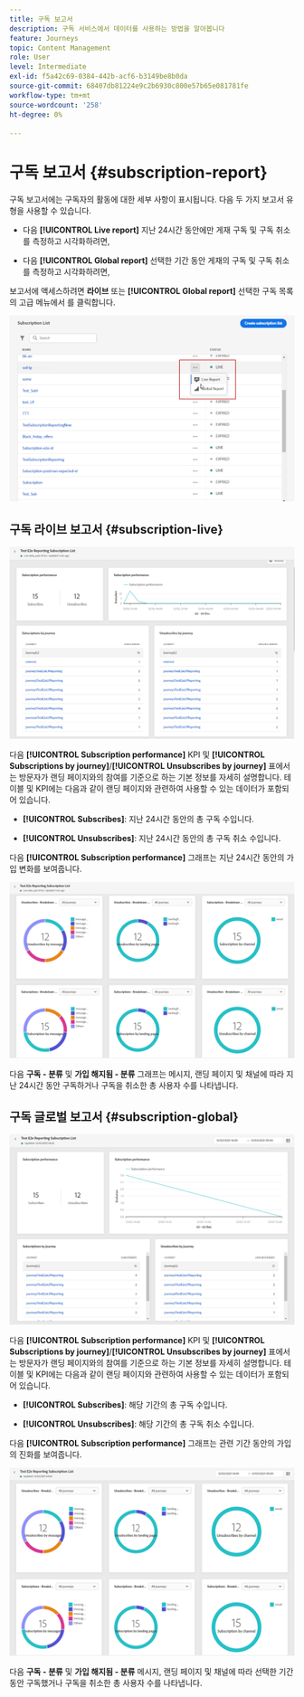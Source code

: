 ```yaml
---
title: 구독 보고서
description: 구독 서비스에서 데이터를 사용하는 방법을 알아봅니다
feature: Journeys
topic: Content Management
role: User
level: Intermediate
exl-id: f5a42c69-0384-442b-acf6-b3149be8b0da
source-git-commit: 68407db81224e9c2b6930c800e57b65e081781fe
workflow-type: tm+mt
source-wordcount: '258'
ht-degree: 0%

---
```


# 구독 보고서 {#subscription-report}

구독 보고서에는 구독자의 활동에 대한 세부 사항이 표시됩니다. 다음 두 가지 보고서 유형을 사용할 수 있습니다.

* 다음 **[!UICONTROL Live report]** 지난 24시간 동안에만 게재 구독 및 구독 취소를 측정하고 시각화하려면,

* 다음 **[!UICONTROL Global report]** 선택한 기간 동안 게재의 구독 및 구독 취소를 측정하고 시각화하려면,

보고서에 액세스하려면 **라이브** 또는 **[!UICONTROL Global report]** 선택한 구독 목록의 고급 메뉴에서 를 클릭합니다.

![](../assets/subscription_report_6.png)

## 구독 라이브 보고서 {#subscription-live}

![](../assets/subscription_report_3.png)

다음 **[!UICONTROL Subscription performance]** KPI 및 **[!UICONTROL Subscriptions by journey]**/**[!UICONTROL Unsubscribes by journey]** 표에서는 방문자가 랜딩 페이지와의 참여를 기준으로 하는 기본 정보를 자세히 설명합니다. 테이블 및 KPI에는 다음과 같이 랜딩 페이지와 관련하여 사용할 수 있는 데이터가 포함되어 있습니다.

* **[!UICONTROL Subscribes]**: 지난 24시간 동안의 총 구독 수입니다.

* **[!UICONTROL Unsubscribes]**: 지난 24시간 동안의 총 구독 취소 수입니다.

다음 **[!UICONTROL Subscription performance]** 그래프는 지난 24시간 동안의 가입 변화를 보여줍니다.

![](../assets/subscription_report_4.png)

다음 **구독 - 분류** 및 **가입 해지됨 - 분류** 그래프는 메시지, 랜딩 페이지 및 채널에 따라 지난 24시간 동안 구독하거나 구독을 취소한 총 사용자 수를 나타냅니다.

## 구독 글로벌 보고서 {#subscription-global}

![](../assets/subscription_report_1.png)

다음 **[!UICONTROL Subscription performance]** KPI 및 **[!UICONTROL Subscriptions by journey]**/**[!UICONTROL Unsubscribes by journey]** 표에서는 방문자가 랜딩 페이지와의 참여를 기준으로 하는 기본 정보를 자세히 설명합니다. 테이블 및 KPI에는 다음과 같이 랜딩 페이지와 관련하여 사용할 수 있는 데이터가 포함되어 있습니다.

* **[!UICONTROL Subscribes]**: 해당 기간의 총 구독 수입니다.

* **[!UICONTROL Unsubscribes]**: 해당 기간의 총 구독 취소 수입니다.

다음 **[!UICONTROL Subscription performance]** 그래프는 관련 기간 동안의 가입의 진화를 보여줍니다.

![](../assets/subscription_report_2.png)

다음 **구독 - 분류** 및 **가입 해지됨 - 분류** 메시지, 랜딩 페이지 및 채널에 따라 선택한 기간 동안 구독했거나 구독을 취소한 총 사용자 수를 나타냅니다.
